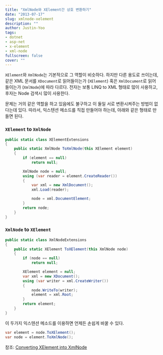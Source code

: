 ```yaml
---
title: "XmlNode와 XElement간 상호 변환하기"
date: "2013-07-17"
slug: xmlnode-xelement
description: ""
author: Justin-Yoo
tags:
- dotnet
- asp-net
- x-element
- xml-node
fullscreen: false
cover: ""
---
```


`XElement`와 `XmlNode`는 기본적으로 그 역할이 비슷하다. 하지만 다른 용도로 쓰이는데, 같은 XML 문서를 `XDocument`로 읽어들이는가 (`XElement`) 혹은 `XmlDocument`로 읽어들이는가 (`XmlNode`)에 따라 다르다. 전자는 보통 LINQ to XML 형태로 많이 사용하고, 후자는 Node 검색시 많이 사용한다.

문제는 거의 같은 역할을 하고 있음에도 불구하고 이 둘일 서로 변환시켜주는 방법이 없다는데 있다. 따라서, 익스텐션 메소드를 직접 만들어야 하는데, 아래와 같은 형태로 만들면 된다.


### `XElement` to `XmlNode`

```csharp
public static class XElementExtensions
{
    public static XmlNode ToXmlNode(this XElement element)
    {
        if (element == null)
            return null;

        XmlNode node = null;
        using (var reader = element.CreateReader())
        {
            var xml = new XmlDocument();
            xml.Load(reader);

            node = xml.DocumentElement;
        }
        return node;
    }
}
```


### `XmlNode` to `XElement`

```csharp
public static class XmlNodeExtensions
{
    public static XElement ToXElement(this XmlNode node)
    {
        if (node == null)
            return null;

        XElement element = null;
        var xml = new XDocument();
        using (var writer = xml.CreateWriter())
        {
            node.WriteTo(writer);
            element = xml.Root;
        }
        return element;
    }
}
```

이 두가지 익스텐션 메소드를 이용하면 언제든 손쉽게 바꿀 수 있다.

```csharp
var element = node.ToXElement();
var node = element.ToXmlNode();
```

참조: [Converting XElement into XmlNode](http://stackoverflow.com/questions/5389525/converting-xelement-into-xmlnode/5399711#5399711)
